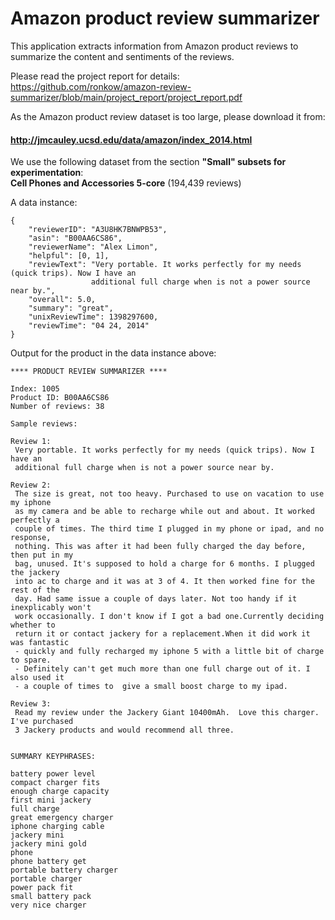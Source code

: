 # Amazon product review summarizer

This application extracts information from Amazon product reviews to summarize the content and sentiments of the reviews.

Please read the project report for details:  
https://github.com/ronkow/amazon-review-summarizer/blob/main/project_report/project_report.pdf

As the Amazon product review dataset is too large, please download it from: 
#### http://jmcauley.ucsd.edu/data/amazon/index_2014.html

We use the following dataset from the section **"Small" subsets for experimentation**:  
**Cell Phones and Accessories 5-core** (194,439 reviews)


A data instance:
```
{
    "reviewerID": "A3U8HK7BNWPB53", 
    "asin": "B00AA6CS86", 
    "reviewerName": "Alex Limon", 
    "helpful": [0, 1], 
    "reviewText": "Very portable. It works perfectly for my needs (quick trips). Now I have an 
                  additional full charge when is not a power source near by.", 
    "overall": 5.0, 
    "summary": "great", 
    "unixReviewTime": 1398297600, 
    "reviewTime": "04 24, 2014"
}
```

Output for the product in the data instance above:
```
**** PRODUCT REVIEW SUMMARIZER ****

Index: 1005
Product ID: B00AA6CS86
Number of reviews: 38

Sample reviews:

Review 1:
 Very portable. It works perfectly for my needs (quick trips). Now I have an 
 additional full charge when is not a power source near by.

Review 2:
 The size is great, not too heavy. Purchased to use on vacation to use my iphone 
 as my camera and be able to recharge while out and about. It worked perfectly a 
 couple of times. The third time I plugged in my phone or ipad, and no response, 
 nothing. This was after it had been fully charged the day before, then put in my 
 bag, unused. It's supposed to hold a charge for 6 months. I plugged the jackery 
 into ac to charge and it was at 3 of 4. It then worked fine for the rest of the 
 day. Had same issue a couple of days later. Not too handy if it inexplicably won't 
 work occasionally. I don't know if I got a bad one.Currently deciding whether to 
 return it or contact jackery for a replacement.When it did work it was fantastic 
 - quickly and fully recharged my iphone 5 with a little bit of charge to spare. 
 - Definitely can't get much more than one full charge out of it. I also used it 
 - a couple of times to  give a small boost charge to my ipad.

Review 3:
 Read my review under the Jackery Giant 10400mAh.  Love this charger.  I've purchased 
 3 Jackery products and would recommend all three.


SUMMARY KEYPHRASES:

battery power level
compact charger fits
enough charge capacity
first mini jackery
full charge
great emergency charger
iphone charging cable
jackery mini
jackery mini gold
phone
phone battery get
portable battery charger
portable charger
power pack fit
small battery pack
very nice charger
```

